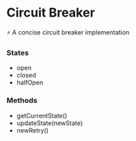 # Circuit Breaker
⚡️ A concise circuit breaker implementation

### States
- open
- closed
- halfOpen

### Methods
- getCurrentState()
- updateState(newState)
- newRetry()